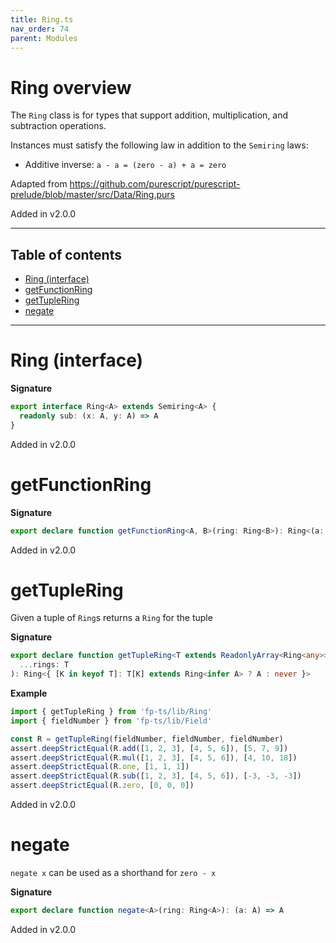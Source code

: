 ```yaml
---
title: Ring.ts
nav_order: 74
parent: Modules
---
```


# Ring overview

The `Ring` class is for types that support addition, multiplication, and subtraction operations.

Instances must satisfy the following law in addition to the `Semiring` laws:

- Additive inverse: `a - a = (zero - a) + a = zero`

Adapted from https://github.com/purescript/purescript-prelude/blob/master/src/Data/Ring.purs

Added in v2.0.0

---

<h2 class="text-delta">Table of contents</h2>

- [Ring (interface)](#ring-interface)
- [getFunctionRing](#getfunctionring)
- [getTupleRing](#gettuplering)
- [negate](#negate)

---

# Ring (interface)

**Signature**

```ts
export interface Ring<A> extends Semiring<A> {
  readonly sub: (x: A, y: A) => A
}
```

Added in v2.0.0

# getFunctionRing

**Signature**

```ts
export declare function getFunctionRing<A, B>(ring: Ring<B>): Ring<(a: A) => B>
```

Added in v2.0.0

# getTupleRing

Given a tuple of `Ring`s returns a `Ring` for the tuple

**Signature**

```ts
export declare function getTupleRing<T extends ReadonlyArray<Ring<any>>>(
  ...rings: T
): Ring<{ [K in keyof T]: T[K] extends Ring<infer A> ? A : never }>
```

**Example**

```ts
import { getTupleRing } from 'fp-ts/lib/Ring'
import { fieldNumber } from 'fp-ts/lib/Field'

const R = getTupleRing(fieldNumber, fieldNumber, fieldNumber)
assert.deepStrictEqual(R.add([1, 2, 3], [4, 5, 6]), [5, 7, 9])
assert.deepStrictEqual(R.mul([1, 2, 3], [4, 5, 6]), [4, 10, 18])
assert.deepStrictEqual(R.one, [1, 1, 1])
assert.deepStrictEqual(R.sub([1, 2, 3], [4, 5, 6]), [-3, -3, -3])
assert.deepStrictEqual(R.zero, [0, 0, 0])
```

Added in v2.0.0

# negate

`negate x` can be used as a shorthand for `zero - x`

**Signature**

```ts
export declare function negate<A>(ring: Ring<A>): (a: A) => A
```

Added in v2.0.0
